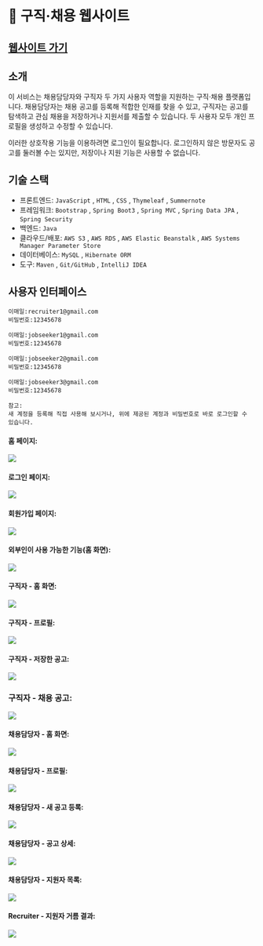 👔 구직·채용 웹사이트
===

[웹사이트 가기](http://jackycoder.us-east-2.elasticbeanstalk.com/)
--

소개
---
이 서비스는 채용담당자와 구직자 두 가지 사용자 역할을 지원하는 구직·채용 플랫폼입니다. 채용담당자는 채용 공고를 등록해 적합한 인재를 찾을 수 있고, 구직자는 공고를 탐색하고 관심 채용을 저장하거나 지원서를 제출할 수 있습니다. 두 사용자 모두 개인 프로필을 생성하고 수정할 수 있습니다.

이러한 상호작용 기능을 이용하려면 로그인이 필요합니다. 로그인하지 않은 방문자도 공고를 둘러볼 수는 있지만, 저장이나 지원 기능은 사용할 수 없습니다.


기술 스택
---
* 프론트엔드: `JavaScript` , `HTML` , `CSS` , `Thymeleaf` , `Summernote`
* 프레임워크: `Bootstrap` , `Spring Boot3` , `Spring MVC` , `Spring Data JPA` , `Spring Security`
* 백엔드: `Java`
* 클라우드/배포: `AWS S3` , `AWS RDS` , `AWS Elastic Beanstalk` , `AWS Systems Manager Parameter Store`
* 데이터베이스: `MySQL` , `Hibernate ORM`
* 도구: `Maven` , `Git/GitHub` , `IntelliJ IDEA`


사용자 인터페이스
---
    이매일:recruiter1@gmail.com
    비밀번호:12345678 

    이매일:jobseeker1@gmail.com
    비밀번호:12345678

    이매일:jobseeker2@gmail.com
    비밀번호:12345678

    이매일:jobseeker3@gmail.com
    비밀번호:12345678
    
    참고:
    새 계정을 등록해 직접 사용해 보시거나, 위에 제공된 계정과 비밀번호로 바로 로그인할 수 있습니다.
    
#### 홈 페이지:
![](photos/homepage.png)

#### 로그인 페이지:
![](photos/login.png)

#### 회원가입 페이지:
![](photos/register.png)

#### 외부인이 사용 가능한 기능(홈 화면):
![](photos/guest.png)

#### 구직자 - 홈 화면:
![](photos/jobseeker-homepage.png)

#### 구직자 - 프로필:
![](photos/jobseeker-profile.png)

#### 구직자 - 저장한 공고:
![](photos/jobseeker-save-jobs.png)

### 구직자 - 채용 공고:
![](photos/jobseeker-apply.png)

#### 채용담당자 - 홈 화면:
![](photos/recruiter-homepage.png)

#### 채용담당자 - 프로필:
![](photos/recruiter-profile.png)

#### 채용담당자 - 새 공고 등록:
![](photos/recruiter-post-new-job.png)

#### 채용담당자 - 공고 상세:
![](photos/recruiter-job-details.png)

#### 채용담당자 - 지원자 목록:
![](photos/recruiter-job-applicant-list.png)

#### Recruiter - 지원자 거름 결과:
![](photos/recruiter-filter-results.png)
